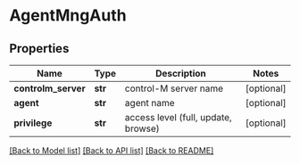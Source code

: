 # AgentMngAuth

## Properties
Name | Type | Description | Notes
------------ | ------------- | ------------- | -------------
**controlm_server** | **str** | control-M server name | [optional] 
**agent** | **str** | agent name | [optional] 
**privilege** | **str** | access level (full, update, browse) | [optional] 

[[Back to Model list]](../README.md#documentation-for-models) [[Back to API list]](../README.md#documentation-for-api-endpoints) [[Back to README]](../README.md)



